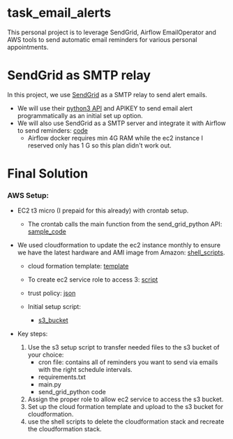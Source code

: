 # task_email_alerts
This personal project is to leverage SendGrid, Airflow EmailOperator and AWS tools to send automatic email reminders for various personal appointments.


# SendGrid as SMTP relay
In this project, we use [SendGrid](https://sendgrid.com/) as a SMTP relay to send alert emails.   
   * We will use their [python3 API](https://github.com/sendgrid/sendgrid-python) and APIKEY to send email alert programmatically as an initial set up option.
   * We will also use SendGrid as a SMTP server and integrate it with Airflow to send reminders: [code](https://github.com/mzhou356/task_email_alerts/tree/main/airflow_setup)    
       * Airflow docker requires min 4G RAM while the ec2 instance I reserved only has 1 G so this plan didn't work out. 


# Final Solution
### AWS Setup:
  * EC2 t3 micro (I prepaid for this already) with crontab setup.   
      * The crontab calls the main function from the send_grid_python API: [sample_code](https://github.com/mzhou356/task_email_alerts/blob/main/send_grid_python/schedule_email_via_cron_template.sh)
  * We used cloudformation to update the ec2 instance monthly to ensure we have the latest hardware and AMI image from Amazon: [shell_scripts](https://github.com/mzhou356/task_email_alerts/blob/main/amazon_setup/update_monthly_ec2_instances_via_cloudformation.sh).   
      * cloud formation template: [template](https://github.com/mzhou356/task_email_alerts/blob/main/amazon_setup/ec2_cloud_formation_sample_tempate.yaml)
          
      * To create ec2 service role to access 3: [script](https://github.com/mzhou356/task_email_alerts/blob/main/amazon_setup/ec2S3ReadAccessRole.sh)  
      
      * trust policy: [json](https://github.com/mzhou356/task_email_alerts/blob/main/amazon_setup/ec2S3AccessRole-Trust-Policy.json)
      
      * Initial setup script:  
          * [s3_bucket](https://github.com/mzhou356/task_email_alerts/blob/main/amazon_setup/s3_setup.sh)
              
   * Key steps:   
      1. Use the s3 setup script to transfer needed files to the s3 bucket of your choice:   
          * cron file: contains all of reminders you want to send via emails with the right schedule intervals. 
          * requirements.txt 
          * main.py
          * send_grid_python code
      2. Assign the proper role to allow ec2 service to access the s3 bucket. 
      3. Set up the cloud formation template and upload to the s3 bucket for cloudformation. 
      4. use the shell scripts to delete the cloudformation stack and recreate the cloudformation stack. 
    
